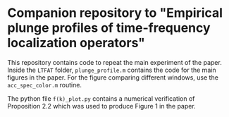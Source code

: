 # Companion repository to "Empirical plunge profiles of time-frequency localization operators"

This repository contains code to repeat the main experiment of the paper. Inside the `LTFAT` folder, `plunge_profile.m`  contains the code for the main figures in the paper. For the figure comparing different windows, use the `acc_spec_color.m` routine.

The python file `f(k)_plot.py` contains a numerical verification of Proposition 2.2 which was used to produce Figure 1 in the paper.
